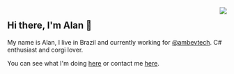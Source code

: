 <img align='right' src="https://github-readme-stats.vercel.app/api?username=alanjantz&theme=noctis_minimus&show_icons=true">

## Hi there, I'm Alan 👋

My name is Alan, I live in Brazil and currently working for [@ambevtech](https://github.com/ambevtech). C# enthusiast and corgi lover. 

You can see what I'm doing [here](https://alanjantz.dev/) or contact me [here](https://www.linkedin.com/in/alanfelipejantz/).
